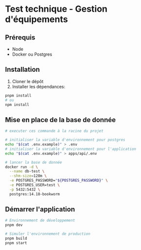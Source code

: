 # Test technique - Gestion d'équipements

## Prérequis

- Node
- Docker ou Postgres

## Installation

1. Cloner le dépôt
2. Installer les dépendances:

```zsh
pnpm install
# ou
npm install
```

## Mise en place de la base de donnée

```zsh
# executer ces commande à la racine du projet

# initialiser la variable d'environnement pour postgres
echo "$(cat .env.example)" > .env
# initialiser la variable d'environnement pour l'application
echo "$(cat .env.example)" > apps/api/.env

# lancer la base de donnée
docker run -d \
  --name db-test \
  --shm-size=128m \
  -e POSTGRES_PASSWORD="${POSTGRES_PASSWORD}" \
  -e POSTGRES_USER=test \
  -p 5432:5432 \
  postgres:14.18-bookworm
```

## Démarrer l'application

```zsh
# Environnement de développement
pnpm dev

# Simuler l'environnement de production
pnpm build
pnpm start
```
